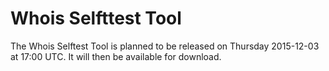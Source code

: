 # Whois Selfttest Tool

The Whois Selftest Tool is planned to be released on Thursday 2015-12-03 at 17:00 UTC.
It will then be available for download.
